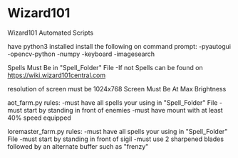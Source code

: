 # Wizard101
 Wizard101 Automated Scripts

have python3 installed
install the following on command prompt:
-pyautogui
-opencv-python
-numpy
-keyboard
-imagesearch

Spells Must Be in "Spell_Folder" File
    -If not Spells can be found on https://wiki.wizard101central.com

resolution of screen must be 1024x768
Screen Must Be At Max Brightness

aot_farm.py rules:
    -must have all spells your using in "Spell_Folder" File
    -must start by standing in front of enemies
    -must have mount with at least 40% speed equipped

loremaster_farm.py rules:
    -must have all spells your using in "Spell_Folder" File
    -must start by standing in front of sigil
    -must use 2 sharpened blades followed by an alternate buffer such as "frenzy"